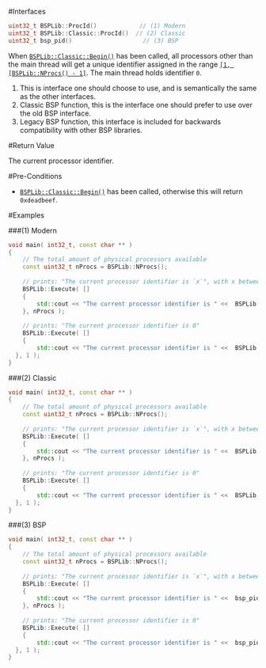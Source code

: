 #Interfaces

```cpp
uint32_t BSPLib::ProcId()            // (1) Modern
uint32_t BSPLib::Classic::ProcId()  // (2) Classic
uint32_t bsp_pid()                    // (3) BSP
```

When [`BSPLib::Classic::Begin()`](../logic/begin.md) has been called, all processors other than the main thread
will get a unique identifier assigned in the range [`[1, [BSPLib::NProcs() - 1]`](nprocs.md). The main 
thread holds identifier `0`.

1. This is interface one should choose to use, and is semantically the same as the other interfaces.
2. Classic BSP function, this is the interface one should prefer to use over the old BSP interface.
3. Legacy BSP function, this interface is included for backwards compatibility with other BSP libraries.

#Return Value

The current processor identifier.

#Pre-Conditions

* [`BSPLib::Classic::Begin()`](../logic/begin.md) has been called, otherwise
  this will return `0xdeadbeef`.
  
  
#Examples

###(1) Modern

```cpp
void main( int32_t, const char ** )
{
    // The total amount of physical processors available
    const uint32_t nProcs = BSPLib::NProcs();
  
    // prints: "The current processor identifier is `x`", with x between 0 and `nProcs` - 1.
    BSPLib::Execute( []
    {
        std::cout << "The current processor identifier is " <<  BSPLib::ProcId() << std::endl;
    }, nProcs );
    
    // prints: "The current processor identifier is 0"
    BSPLib::Execute( []
    {
        std::cout << "The current processor identifier is " <<  BSPLib::ProcId() << std::endl;
  }, 1 );
}
```

###(2) Classic

```cpp
void main( int32_t, const char ** )
{
    // The total amount of physical processors available
    const uint32_t nProcs = BSPLib::NProcs();
  
    // prints: "The current processor identifier is `x`", with x between 0 and `nProcs` - 1.
    BSPLib::Execute( []
    {
        std::cout << "The current processor identifier is " <<  BSPLib::Classic::ProcId() << std::endl;
    }, nProcs );
    
    // prints: "The current processor identifier is 0"
    BSPLib::Execute( []
    {
        std::cout << "The current processor identifier is " <<  BSPLib::Classic::ProcId() << std::endl;
  }, 1 );
}
```

###(3) BSP

```cpp
void main( int32_t, const char ** )
{
    // The total amount of physical processors available
    const uint32_t nProcs = BSPLib::NProcs();
  
    // prints: "The current processor identifier is `x`", with x between 0 and `nProcs` - 1.
    BSPLib::Execute( []
    {
        std::cout << "The current processor identifier is " <<  bsp_pid() << std::endl;
    }, nProcs );
    
    // prints: "The current processor identifier is 0"
    BSPLib::Execute( []
    {
        std::cout << "The current processor identifier is " <<  bsp_pid() << std::endl;
  }, 1 );
}
```